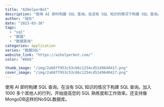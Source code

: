 ```yaml
---
title: "AIHelperBot"
description: "使用 AI 即时构建 SQL 查询。在没有 SQL 知识的情况下构建 SQL 查询。加入 1000 多个其他人的行列，开"
author: "瑞东"
date: "2023-03-30"
tags:
  - "sql"
  - "数据"
  - "数据查询"
categories: application
series: "数据SQL"
website_link: "https://aihelperbot.com/"
color: "#666"

thumb_image: "/img/2a68ff953c53c66c1254cd5149640417.png"
cover_image: "/img/2a68ff953c53c66c1254cd5149640417.png"
---
```


使用 AI 即时构建 SQL 查询。在没有 SQL 知识的情况下构建 SQL 查询。加入 1000 多个其他人的行列，开始提高您的 SQL 熟练度和工作效率。还支持像MongoDB这样的NoSQL数据库。